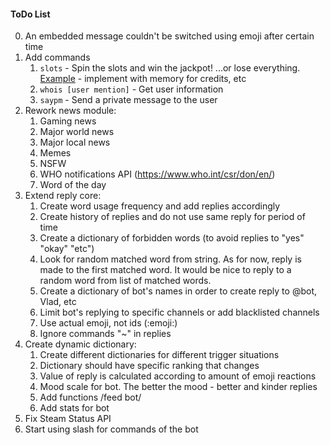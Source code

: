 #### ToDo List
0. An embedded message couldn't be switched using emoji after certain time
0. Add commands
    1. `slots` - Spin the slots and win the jackpot! ...or lose everything. [Example](https://www.javacodegeeks.com/2014/08/programming-a-simple-slot-machine-game-using-java.html) - implement with memory for credits, etc
    1. `whois [user mention]` - Get user information
    1. `saypm` - Send a private message to the user
0. Rework news module:
    1. Gaming news
    1. Major world news
    1. Major local news
    1. Memes
    1. NSFW
    1. WHO notifications API (https://www.who.int/csr/don/en/)
    1. Word of the day
0. Extend reply core:
    1. Create word usage frequency and add replies accordingly
    1. Create history of replies and do not use same reply for period of time
    1. Create a dictionary of forbidden words (to avoid replies to "yes" "okay" "etc")
    1. Look for random matched word from string. As for now, reply is made to the first matched word. It would be nice to reply to a random word from list of matched words.
    1. Create a dictionary of bot's names in order to create reply to @bot, Vlad, etc
    1. Limit bot's replying to specific channels or add blacklisted channels
    1. Use actual emoji, not ids (:emoji:)
    1. Ignore commands "~" in replies
0. Create dynamic dictionary:
    1. Create different dictionaries for different trigger situations
    1. Dictionary should have specific ranking that changes
    1. Value of reply is calculated according to amount of emoji reactions
    1. Mood scale for bot. The better the mood - better and kinder replies
    1. Add functions /feed bot/
    2. Add stats for bot 
0. Fix Steam Status API
0. Start using slash for commands of the bot